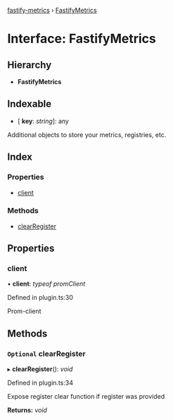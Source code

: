 [fastify-metrics](../README.md) › [FastifyMetrics](fastifymetrics.md)

# Interface: FastifyMetrics

## Hierarchy

* **FastifyMetrics**

## Indexable

* \[ **key**: *string*\]: any

Additional objects to store your metrics, registries, etc.

## Index

### Properties

* [client](fastifymetrics.md#client)

### Methods

* [clearRegister](fastifymetrics.md#optional-clearregister)

## Properties

###  client

• **client**: *typeof promClient*

Defined in plugin.ts:30

Prom-client

## Methods

### `Optional` clearRegister

▸ **clearRegister**(): *void*

Defined in plugin.ts:34

Expose register clear function if register was provided

**Returns:** *void*
